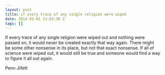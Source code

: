 ```yaml
---
layout: post
title: if every trace of any single religion were wiped
date: 2014-01-01 13:03:36 Z
tags: []
---
```

If every trace of any single religion were wiped out and nothing were passed on, it would never be created exactly that way again. There might be some other nonsense in its place, but not that exact nonsense. If all of science were wiped out, it would still be true and someone would find a way to figure it all out again.

Penn Jillett

